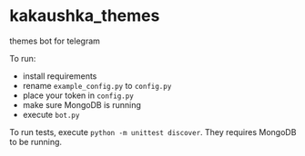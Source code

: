 # kakaushka_themes
themes bot for telegram

To run:
- install requirements
- rename `example_config.py` to `config.py`
- place your token in `config.py`
- make sure MongoDB is running
- execute `bot.py`

To run tests, execute `python -m unittest discover`. They requires MongoDB to be running.
